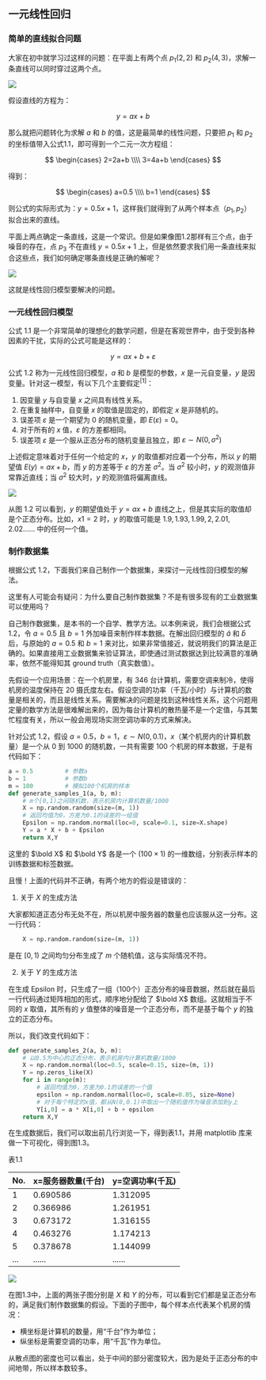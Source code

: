 ## 一元线性回归

### 简单的直线拟合问题

大家在初中就学习过这样的问题：在平面上有两个点 $p_1(2,2)$ 和 $p_2(4,3)$，求解一条直线可以同时穿过这两个点。

<img src="./images/1-1.png" />

假设直线的方程为：

$$
y = ax + b \tag{1.1}
$$

那么就把问题转化为求解 $a$ 和 $b$ 的值，这是最简单的线性问题，只要把 $p_1$ 和 $p_2$ 的坐标值带入公式1.1，即可得到一个二元一次方程组：

$$
\begin{cases}
2=2a+b \\\\
3=4a+b
\end{cases}
$$

得到：

$$
\begin{cases}
a=0.5 
\\\\
b=1
\end{cases}
$$

则公式的实际形式为：$y=0.5x+1$，这样我们就得到了从两个样本点（$p_1,p_2$）拟合出来的直线。

平面上两点确定一条直线，这是一个常识。但是如果像图1.2那样有三个点，由于噪音的存在，点 $p_3$ 不在直线 $y=0.5x+1$ 上，但是依然要求我们用一条直线来拟合这些点，我们如何确定哪条直线是正确的解呢？

<img src="./images/1-1-1.png" />

这就是线性回归模型要解决的问题。

### 一元线性回归模型

公式 1.1 是一个非常简单的理想化的数学问题，但是在客观世界中，由于受到各种因素的干扰，实际的公式可能是这样的：

$$
y=ax+b+\varepsilon \tag{1.2}
$$

公式 1.2 称为一元线性回归模型，$a$ 和 $b$ 是模型的参数，$x$ 是一元自变量，$y$ 是因变量。针对这一模型，有以下几个主要假定$^{[1]}$：

1. 因变量 $y$ 与自变量 $x$ 之间具有线性关系。
2. 在重复抽样中，自变量 $x$ 的取值是固定的，即假定 $x$ 是非随机的。
3. 误差项 $\varepsilon$ 是一个期望为 0 的随机变量，即 $E(\varepsilon)=0$。
4. 对于所有的 $x$ 值，$\varepsilon$ 的方差都相同。
5. 误差项 $\varepsilon$ 是一个服从正态分布的随机变量且独立，即 $\varepsilon \sim N(0,\sigma^2)$

上述假定意味着对于任何一个给定的 $x$，$y$ 的取值都对应着一个分布，所以 $y$ 的期望值 $E(y)=ax+b$，而 $y$ 的方差等于 $\varepsilon$ 的方差 $\sigma^2$。当 $\sigma^2$ 较小时，$y$ 的观测值非常靠近直线；当 $\sigma^2$ 较大时，$y$ 的观测值将偏离直线。

<img src="./images/1-2.png" />

从图 1.2 可以看到，$y$ 的期望值处于 $y=ax+b$ 直线之上，但是其实际的取值却是个正态分布。比如，$x1=2$ 时，$y$ 的取值可能是 $1.9, 1.93, 1.99, 2, 2.01, 2.02......$ 中的任何一个值。

### 制作数据集

根据公式 1.2，下面我们来自己制作一个数据集，来探讨一元线性回归模型的解法。

这里有人可能会有疑问：为什么要自己制作数据集？不是有很多现有的工业数据集可以使用吗？

自己制作数据集，是本书的一个自学、教学方法。以本例来说，我们会根据公式 1.2，令 $a=0.5$ 且 $b=1$ 外加噪音来制作样本数据。在解出回归模型的 $\hat a$ 和 $\hat b$ 后，与原始的 $a=0.5$ 和 $b=1$ 来对比，如果非常值接近，就说明我们的算法是正确的。如果直接用工业数据集来验证算法，即使通过测试数据达到比较满意的准确率，依然不能得知其 ground truth（真实数值）。

先假设一个应用场景：在一个机房里，有 346 台计算机，需要空调来制冷，使得机房的温度保持在 20 摄氏度左右。假设空调的功率（千瓦/小时）与计算机的数量是相关的，而且是线性关系。需要解决的问题是找到这种线性关系，这个问题用定量的数学方法是很难解出来的，因为每台计算机的散热量不是一个定值，与其繁忙程度有关，所以一般会用现场实测空调功率的方式来解决。

针对公式 1.2，假设 $a=0.5$，$b=1$，$\varepsilon \sim N(0,0.1)$，$x$（某个机房内的计算机数量）是一个从 0 到 1000 的随机数，一共有需要 100 个机房的样本数据，于是有代码如下：

```Python
a = 0.5         # 参数a
b = 1           # 参数b
m = 100         # 模拟100个机房的样本
def generate_samples_1(a, b, m):
    # m个[0,1)之间随机数，表示机房内计算机数量/1000
    X = np.random.random(size=(m, 1))
    # 返回均值为0，方差为0.1的误差的一组值
    Epsilon = np.random.normal(loc=0, scale=0.1, size=X.shape)
    Y = a * X + b + Epsilon
    return X,Y
```
这里的 $\bold X$ 和 $\bold Y$ 各是一个 $(100 \times 1)$ 的一维数组，分别表示样本的训练数据和标签数据。

且慢！上面的代码并不正确，有两个地方的假设是错误的：

1. 关于 $X$ 的生成方法

大家都知道正态分布无处不在，所以机房中服务器的数量也应该服从这一分布。这一行代码：
```Python
    X = np.random.random(size=(m, 1))
```
是在 $[0,1)$ 之间均匀分布生成了 $m$ 个随机值，这与实际情况不符。

2. 关于 $Y$ 的生成方法

在生成 Epsilon 时，只生成了一组（100个）正态分布的噪音数据，然后就在最后一行代码通过矩阵相加的形式，顺序地分配给了 $\bold X$ 数组。这就相当于不同的 $x$ 取值，其所有的 $y$ 值整体的噪音是一个正态分布，而不是基于每个 $y$ 的独立的正态分布。

所以，我们改变代码如下：
```Python
def generate_samples_2(a, b, m):
    # 以0.5为中心的正态分布，表示机房内计算机数量/1000
    X = np.random.normal(loc=0.5, scale=0.15, size=(m, 1))
    Y = np.zeros_like(X)
    for i in range(m):
        # 返回均值为0，方差为0.1的误差的一个值
        epsilon = np.random.normal(loc=0, scale=0.05, size=None)
        # 对于每个特定的x值，都从N(0,0.1)中取出一个随机值作为噪音添加到y上
        Y[i,0] = a * X[i,0] + b + epsilon
    return X,Y
```

在生成数据后，我们可以取出前几行浏览一下，得到表1.1，并用 matplotlib 库来做一下可视化，得到图1.3。

表1.1

|No.|x=服务器数量(千台)|y=空调功率(千瓦)|
|--|--|--|
|1|0.690586|1.312095|
|2|0.366986|1.261951|
|3|0.673172|1.316155|
|4|0.463276|1.174213|
|5|0.378678|1.144099|
|...|......|......|

<img src="./images/1-3.png" />

在图1.3中，上面的两张子图分别是 $X$ 和 $Y$ 的分布，可以看到它们都是呈正态分布的，满足我们制作数据集的假设。下面的子图中，每个样本点代表某个机房的情况：

- 横坐标是计算机的数量，用“千台”作为单位；
- 纵坐标是需要空调的功率，用“千瓦”作为单位。

从散点图的密度也可以看出，处于中间的部分密度较大，因为是处于正态分布的中间地带，所以样本数较多。
